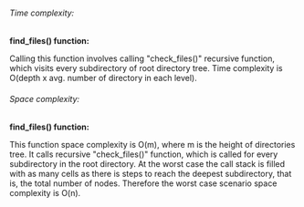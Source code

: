 ###### Time complexity:

**find_files() function:**

Calling this function involves calling "check_files()" recursive function, which visits every subdirectory of root
directory tree. Time complexity is O(depth x avg. number of directory in each level).

###### Space complexity:

**find_files() function:**

This function space complexity is O(m), where m is the height of directories tree. It calls recursive "check_files()" function, which
is called for every subdirectory in the root directory. At the worst case the call stack is filled with as many cells as
there is steps to reach the deepest subdirectory, that is, the total number of nodes. Therefore the worst case scenario
space complexity is O(n).


